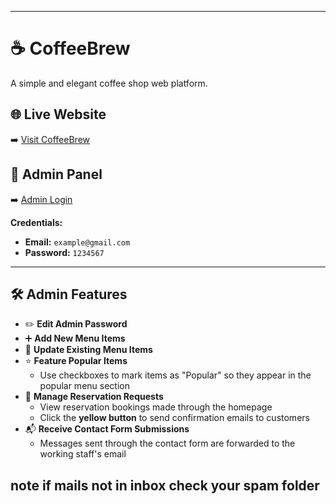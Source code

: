 
---

# ☕ CoffeeBrew

A simple and elegant coffee shop web platform.

## 🌐 Live Website  
➡️ [Visit CoffeeBrew](http://coffeebrew.free.nf)

## 🔐 Admin Panel  
➡️ [Admin Login](http://coffeebrew.free.nf/adminSignIn.php)  

**Credentials:**  
- **Email:** `example@gmail.com`  
- **Password:** `1234567`

---

## 🛠️ Admin Features

- ✏️ **Edit Admin Password**  
- ➕ **Add New Menu Items**  
- 🔄 **Update Existing Menu Items**  
- ⭐ **Feature Popular Items**  
  - Use checkboxes to mark items as "Popular" so they appear in the popular menu section
- 📩 **Manage Reservation Requests**  
  - View reservation bookings made through the homepage
  - Click the **yellow button** to send confirmation emails to customers
- 📬 **Receive Contact Form Submissions**  
  - Messages sent through the contact form are forwarded to the working staff's email

note
if mails not in inbox check your spam folder
---
